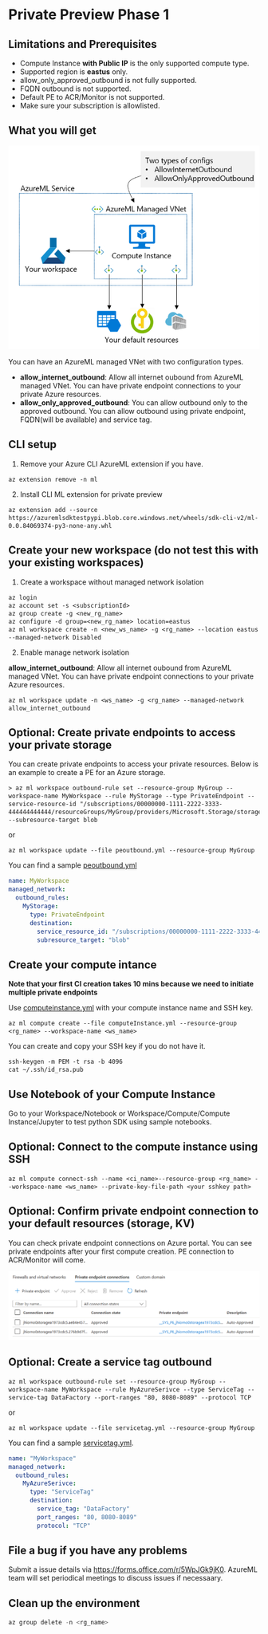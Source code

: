 # Private Preview Phase 1

## Limitations and Prerequisites
* Compute Instance **with Public IP** is the only supported compute type.
* Supported region is **eastus** only.
* allow_only_approved_outbound is not fully supported.
* FQDN outbound is not supported.
* Default PE to ACR/Monitor is not supported.
* Make sure your subscription is allowlisted.

## What you will get

![prprph1 network architecture](prprph1.png)

You can have an AzureML managed VNet with two configuration types.
* **allow_internet_outbound**: Allow all internet oubound from AzureML managed VNet. You can have private endpoint connections to your private Azure resources.
* **allow_only_approved_outbound**: You can allow outbound only to the approved outbound. You can allow outbound using private endpoint, FQDN(will be available) and service tag.

## CLI setup
1. Remove your Azure CLI AzureML extension if you have.

```Azure CLI
az extension remove -n ml
```

2. Install CLI ML extension for private preview

```Azure CLI
az extension add --source https://azuremlsdktestpypi.blob.core.windows.net/wheels/sdk-cli-v2/ml-0.0.84069374-py3-none-any.whl
```

## Create your new workspace (do not test this with your existing workspaces)

1. Create a workspace without managed network isolation

```Azure CLI
az login
az account set -s <subscriptionId>
az group create -g <new_rg_name>
az configure -d group=<new_rg_name> location=eastus
az ml workspace create -n <new_ws_name> -g <rg_name> --location eastus --managed-network Disabled
```

2. Enable manage network isolation

**allow_internet_outbound**: Allow all internet oubound from AzureML managed VNet. You can have private endpoint connections to your private Azure resources.

```Azure CLI
az ml workspace update -n <ws_name> -g <rg_name> --managed-network allow_internet_outbound
```

<!---
or

**allow_only_approved_outbound**: You can allow outbound only to the approved outbound. You can allow outbound using private endpoint, FQDN(will be available) and service tag.

```Azure CLI
az ml workspace update -n <ws_name> -g <rg_name> --managed-network allow_only_approved_outbound
```
--->

## Optional: Create private endpoints to access your private storage
You can create private endpoints to access your private resources. Below is an example to create a PE for an Azure storage.

```Azure CLI
> az ml workspace outbound-rule set --resource-group MyGroup --workspace-name MyWorkspace --rule MyStorage --type PrivateEndpoint --service-resource-id "/subscriptions/00000000-1111-2222-3333-444444444444/resourceGroups/MyGroup/providers/Microsoft.Storage/storageAccounts/MyAccount" --subresource-target blob
```
or
```Azure CLI
az ml workspace update --file peoutbound.yml --resource-group MyGroup
```
You can find a sample [peoutbound.yml](peoutbound.yml)

```YAML
name: MyWorkspace
managed_network:
  outbound_rules:
    MyStorage:
      type: PrivateEndpoint
      destination:
        service_resource_id: "/subscriptions/00000000-1111-2222-3333-444444444444/resourceGroups/MyGroup/providers/Microsoft.Storage/storageAccounts/MyAccount"
        subresource_target: "blob"
```

## Create your compute intance

**Note that your first CI creation takes 10 mins because we need to initiate multiple private endpoints**

Use [computeinstance.yml](computeinstance.yml) with your compute instance name and SSH key.
```Azure CLI
az ml compute create --file computeInstance.yml --resource-group <rg_name> --workspace-name <ws_name> 
```

You can create and copy your SSH key if you do not have it.

```CLI
ssh-keygen -m PEM -t rsa -b 4096
cat ~/.ssh/id_rsa.pub
```

## Use Notebook of your Compute Instance

Go to your Workspace/Notebook or Workspace/Compute/Compute Instance/Jupyter to test python SDK using sample notebooks.

## Optional: Connect to the compute instance using SSH

```Azure CLI
az ml compute connect-ssh --name <ci_name>--resource-group <rg_name> --workspace-name <ws_name> --private-key-file-path <your sshkey path>
```

## Optional: Confirm private endpoint connection to your default resources (storage, KV)

You can check private endpoint connections on Azure portal. You can see private endpoints after your first compute creation. PE connection to ACR/Monitor will come.

![storage pe](storagepe.png)

## Optional: Create a service tag outbound

```Azure CLI
az ml workspace outbound-rule set --resource-group MyGroup --workspace-name MyWorkspace --rule MyAzureSerivce --type ServiceTag --service-tag DataFactory --port-ranges "80, 8080-8089" --protocol TCP
```
or
```Azure CLI
az ml workspace update --file servicetag.yml --resource-group MyGroup
```
You can find a sample [servicetag.yml](servicetag.yml).

```YAML
name: "MyWorkspace"
managed_network:
  outbound_rules:
    MyAzureSerivce:
      type: "ServiceTag"
      destination:
        service_tag: "DataFactory"
        port_ranges: "80, 8080-8089"
        protocol: "TCP"
```

## File a bug if you have any problems
Submit a issue details via https://forms.office.com/r/5WpJGk9jK0.
AzureML team will set periodical meetings to discuss issues if necessaary.

## Clean up the environment

```python
az group delete -n <rg_name>
```
